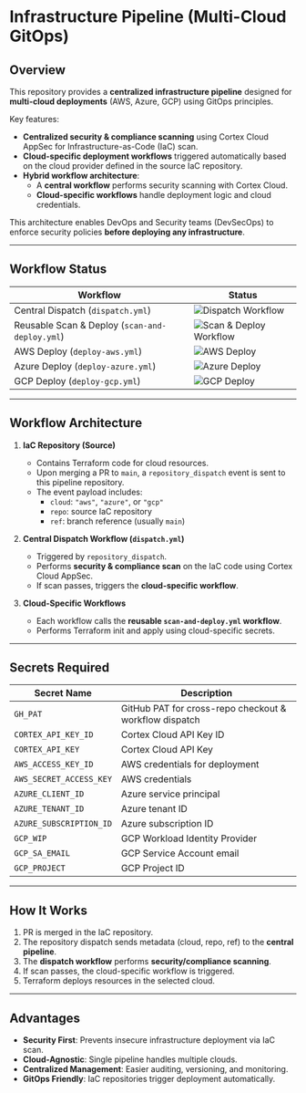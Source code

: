 # Infrastructure Pipeline (Multi-Cloud GitOps)

## Overview

This repository provides a **centralized infrastructure pipeline** designed for **multi-cloud deployments** (AWS, Azure, GCP) using GitOps principles. 

Key features:

- **Centralized security & compliance scanning** using Cortex Cloud AppSec for Infrastructure-as-Code (IaC) scan.
- **Cloud-specific deployment workflows** triggered automatically based on the cloud provider defined in the source IaC repository.
- **Hybrid workflow architecture**:
  - A **central workflow** performs security scanning with Cortex Cloud.
  - **Cloud-specific workflows** handle deployment logic and cloud credentials.

This architecture enables DevOps and Security teams (DevSecOps) to enforce security policies **before deploying any infrastructure**.

---
## Workflow Status

| Workflow                  | Status |
|----------------------------|--------|
| Central Dispatch (`dispatch.yml`) | ![Dispatch Workflow](https://github.com/cley-infra/infrastructure-pipeline/actions/workflows/dispatch.yml/badge.svg) |
| Reusable Scan & Deploy (`scan-and-deploy.yml`) | ![Scan & Deploy Workflow](https://github.com/cley-infra/infrastructure-pipeline/actions/workflows/scan-and-deploy.yml/badge.svg) |
| AWS Deploy (`deploy-aws.yml`) | ![AWS Deploy](https://github.com/cley-infra/infrastructure-pipeline/actions/workflows/deploy-aws.yml/badge.svg) |
| Azure Deploy (`deploy-azure.yml`) | ![Azure Deploy](https://github.com/cley-infra/infrastructure-pipeline/actions/workflows/deploy-azure.yml/badge.svg) |
| GCP Deploy (`deploy-gcp.yml`) | ![GCP Deploy](https://github.com/cley-infra/infrastructure-pipeline/actions/workflows/deploy-gcp.yml/badge.svg) |

---

## Workflow Architecture

1. **IaC Repository (Source)**
   - Contains Terraform code for cloud resources.
   - Upon merging a PR to `main`, a `repository_dispatch` event is sent to this pipeline repository.
   - The event payload includes:
     - `cloud`: `"aws"`, `"azure"`, or `"gcp"`
     - `repo`: source IaC repository
     - `ref`: branch reference (usually `main`)

2. **Central Dispatch Workflow (`dispatch.yml`)**
   - Triggered by `repository_dispatch`.
   - Performs **security & compliance scan** on the IaC code using Cortex Cloud AppSec.
   - If scan passes, triggers the **cloud-specific workflow**.

3. **Cloud-Specific Workflows**
   - Each workflow calls the **reusable `scan-and-deploy.yml` workflow**.
   - Performs Terraform init and apply using cloud-specific secrets.

---

## Secrets Required

| Secret Name        | Description |
|-------------------|-------------|
| `GH_PAT`           | GitHub PAT for cross-repo checkout & workflow dispatch |
| `CORTEX_API_KEY_ID`     | Cortex Cloud API Key ID|
| `CORTEX_API_KEY`     | Cortex Cloud API Key |
| `AWS_ACCESS_KEY_ID` | AWS credentials for deployment |
| `AWS_SECRET_ACCESS_KEY` | AWS credentials |
| `AZURE_CLIENT_ID`  | Azure service principal |
| `AZURE_TENANT_ID`  | Azure tenant ID |
| `AZURE_SUBSCRIPTION_ID` | Azure subscription ID |
| `GCP_WIP`          | GCP Workload Identity Provider |
| `GCP_SA_EMAIL`     | GCP Service Account email |
| `GCP_PROJECT`      | GCP Project ID |


---

## How It Works

1. PR is merged in the IaC repository.
2. The repository dispatch sends metadata (cloud, repo, ref) to the **central pipeline**.
3. The **dispatch workflow** performs **security/compliance scanning**.
4. If scan passes, the cloud-specific workflow is triggered.
5. Terraform deploys resources in the selected cloud.

---

## Advantages

- **Security First**: Prevents insecure infrastructure deployment via IaC scan.
- **Cloud-Agnostic**: Single pipeline handles multiple clouds.
- **Centralized Management**: Easier auditing, versioning, and monitoring.
- **GitOps Friendly**: IaC repositories trigger deployment automatically.

